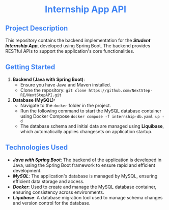 <h1 align="center" style="color: #4285F4"> Internship App API </h1>

## <span style="color: #4285F4"> Project Description

This repository contains the backend implementation for the ***Student Internship App***, developed using Spring Boot. The backend provides RESTful APIs to support the application's core functionalities.

## <span style="color: #4285F4"> Getting Started

1. **Backend (Java with Spring Boot)**:
   - Ensure you have Java and Maven installed.
   - Clone the repository: `git clone https://github.com/NextStep-RE/NextStepAPI.git`
3. **Database (MySQL):**
   - Navigate to the `docker` folder in the project.
   - Run the following command to start the MySQL database container using Docker Compose `docker compose -f internship-db.yaml up -d`
   - The database schema and initial data are managed using **Liquibase**, which automatically applies changesets on application startup.

## <span style="color: #4285F4"> Technologies Used
- **<i>Java with Spring Boot</i>**: The backend of the application is developed in Java, using the Spring Boot framework to ensure rapid and efficient development.
- **<i>MySQL</i>**: The application's database is managed by MySQL, ensuring efficient data storage and access.
- **<i>Docker</i>**: Used to create and manage the MySQL database container, ensuring consistency across environments.
- **<i>Liquibase</i>**: A database migration tool used to manage schema changes and version control for the database.

